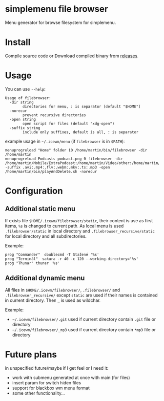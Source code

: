 # simplemenu file browser

Menu generator for browse filesystem for simplemenu.

# Install

Compile source code or Download compiled binary from [releases](https://github.com/martinlebeda/IceMenu/releases).

# Usage

You can use `--help`:

```
Usage of filebrowser:
  -dir string
    	directories for menu, : is separator (default "$HOME")
  -norecur
    	prevent recursive directories 
  -open string
    	open script for files (default "xdg-open")
  -suffix string
    	include only suffixes, default is all, : is separator
```

example usage in `~/.icewm/menu` (if `filebrowser` is in `$PATH`):
```
menuprogreload "Home" folder 10 /home/martin/bin/filebrowser -dir /home/martin
menuprogreload Podcasts podcast.png 0 filebrowser -dir /home/martin/Mobile/ExtraPodcast:/home/martin/Video/other:/home/martin/Downloads -suffix .avi:.mp4:.flv:.webm:.mkv:.ts:.mp3 -open /home/martin/bin/playAndDelete.sh -norecur
```

# Configuration

## Additional static menu

If exists file `$HOME/.icewm/filebrowser/static`, their content is use as first items, `%s` is changed to current path.
As local menu is used `.filebrowser/static` in local directory and `.filebrowser_recursive/static` for local directory and all subdirectories.

Example:
```
prog "Commander"  doublecmd -T Stažené '%s'
prog "Terminál"  sakura -r 40 -c 120 --working-directory='%s'
prog "Thunar" thunar '%s'
```

## Additional dynamic menu

All files in `$HOME/.icewm/filebrowser/`, `.filebrowser/` and `.filebrowser_recursive/` except `static` are used if their names is contained in current directory.
Then `_` is used as wildchar.

Example:
- `~/.icewm/filebrowser/.git` used if current directory contain `.git` file or directory
- `~/.icewm/filebrowser/_mp3` used if current directory contain `*mp3` file or directory


# Future plans 

in unspecified future/maybe if I get feel or I need it:

- work with submenu generated at once with main (for files)
- insert param for switch hiden files
- support for blackbox wm menu format
- some other functionality...
